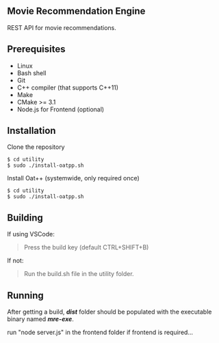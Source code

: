 

## Movie Recommendation Engine
REST API for movie recommendations.

## Prerequisites

 - Linux
 - Bash shell
 - Git
 - C++ compiler (that supports C++11)
 - Make
 - CMake >= 3.1
 - Node.js for Frontend (optional)

## Installation
 Clone the repository

    $ cd utility
    $ sudo ./install-oatpp.sh

Install Oat++ (systemwide, only required once)

    $ cd utility
    $ sudo ./install-oatpp.sh

## Building
If using VSCode:
> Press the build key (default CTRL+SHIFT+B)

If not:

> Run the build.sh file in the utility folder.

## Running
After getting a build, ***dist*** folder should be populated with the executable binary named ***mre-exe***.

run "node server.js" in the frontend folder if frontend is required...

